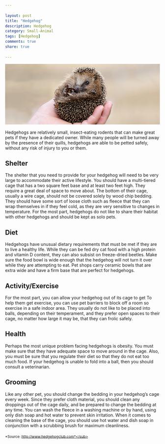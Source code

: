 ```yaml
--- 

layout: post
title: "Hedgehog"
description: Hedgehog
category: Small-Animal
tags: [Hedgehog]
comments: true
share: true

--- 
```


<img src="/images/hedgehog-1.jpg" class="img-post">

Hedgehogs are relatively small, insect-eating rodents that can make great pets if they have a dedicated owner. While many people will be turned away by the presence of their quills, hedgehogs are able to be petted safely, without any risk of injury to you or them.

## Shelter

The shelter that you need to provide for your hedgehog will need to be very large to accommodate their active lifestyle. You should have a multi-tiered cage that has a two square feet base and at least two feet high. They require a great deal of space to move about. The bottom of their cage, usually a wire cage, should not be covered solely by wood chip bedding. They should have some sort of loose cloth such as fleece that they can wrap themselves in if they feel cold, as they are very sensitive to changes in temperature. For the most part, hedgehogs do not like to share their habitat with other hedgehogs and should be kept as solo pets.

## Diet

Hedgehogs have unusual dietary requirements that must be met if they are to live a healthy life. While they can be fed dry cat food with a high protein and vitamin D content, they can also subsist on freeze-dried beetles. Make sure the food bowl is wide enough that the hedgehog will not turn it over while they are attempting to eat. Pet shops carry ceramic bowls that are extra wide and have a firm base that are perfect for 
hedgehogs.

## Activity/Exercise 

For the most part, you can allow your hedgehog out of its cage to get To help them get exercise, you can use pet barriers to block off a room so exercise in a safe indoor area. They usually do not like to be placed into balls, depending on their temperament, and they prefer open spaces to their cage, no matter how large it may be, that they can frolic safely.

## Health

Perhaps the most unique problem facing hedgehogs is obesity. You must make sure that they have adequate space to move around in the cage. Also, you must be sure that you regulate their diet so that they do not eat too much food. If your hedgehog is unable to fold into a ball, then you should consult a veterinarian.

## Grooming

Like any other pet, you should change the bedding in your hedgehog’s cage every week. Since they prefer cloth material, you should clean any droppings out of the cage daily, and be prepared to change the bedding at any time. You can wash the fleece in a washing machine or by hand, using only dish soap and hot water to prevent skin irritation. When it comes to cleaning the base of the cage, you should use hot water and dish soap in conjunction with a scrubbing brush for maximum cleanliness.

<sub>*Source: http://www.hedgehogclub.com*</sub>